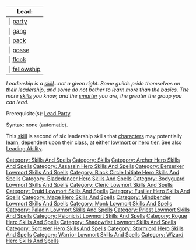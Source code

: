 | Lead:                                       |
|---------------------------------------------|
| \| [party](Lead_Party "wikilink")           |
| \| [gang](Lead_Gang "wikilink")             |
| \| [pack](Lead_Pack "wikilink")             |
| \| [posse](Lead_Posse "wikilink")           |
| \| [flock](Lead_Flock "wikilink")           |
| \| [fellowship](Lead_Fellowship "wikilink") |

*Leadership is a [skill](:Category:_Skills_And_Spells "wikilink")...not
a given right. Some guilds pride themselves on their leadership, and
some do not bother to learn more than the basics. The more
[skills](:Category:_Skills_And_Spells "wikilink") you know, and the
[smarter](Intelligence "wikilink") you are, the greater the group you
can lead.*

Prerequisite(s): [Lead Party](Lead_Party "wikilink").

Syntax: none (automatic).

This [skill](:Category:_Skills_And_Spells "wikilink") is second of six
leadership skills that [characters](:Category:_Characters "wikilink")
may potentially [learn](Practice "wikilink"), dependent upon their
[class](:Category:_Classes "wikilink"), at either
[lowmort](:Category:_Lowmort "wikilink") or
[hero](:Category:_Hero "wikilink") [tier](:Category:_Tiers "wikilink").
See also [Leading Ability](Leading_Ability "wikilink").

[Category: Skills And Spells](Category:_Skills_And_Spells "wikilink")
[Category: Skills](Category:_Skills "wikilink") [Category: Archer Hero
Skills And Spells](Category:_Archer_Hero_Skills_And_Spells "wikilink")
[Category: Assassin Hero Skills And
Spells](Category:_Assassin_Hero_Skills_And_Spells "wikilink") [Category:
Berserker Lowmort Skills And
Spells](Category:_Berserker_Lowmort_Skills_And_Spells "wikilink")
[Category: Black Circle Initiate Hero Skills And
Spells](Category:_Black_Circle_Initiate_Hero_Skills_And_Spells "wikilink")
[Category: Bladedancer Hero Skills And
Spells](Category:_Bladedancer_Hero_Skills_And_Spells "wikilink")
[Category: Bodyguard Lowmort Skills And
Spells](Category:_Bodyguard_Lowmort_Skills_And_Spells "wikilink")
[Category: Cleric Lowmort Skills And
Spells](Category:_Cleric_Lowmort_Skills_And_Spells "wikilink")
[Category: Druid Lowmort Skills And
Spells](Category:_Druid_Lowmort_Skills_And_Spells "wikilink") [Category:
Fusilier Hero Skills And
Spells](Category:_Fusilier_Hero_Skills_And_Spells "wikilink") [Category:
Mage Hero Skills And
Spells](Category:_Mage_Hero_Skills_And_Spells "wikilink") [Category:
Mindbender Lowmort Skills And
Spells](Category:_Mindbender_Lowmort_Skills_And_Spells "wikilink")
[Category: Monk Lowmort Skills And
Spells](Category:_Monk_Lowmort_Skills_And_Spells "wikilink") [Category:
Paladin Lowmort Skills And
Spells](Category:_Paladin_Lowmort_Skills_And_Spells "wikilink")
[Category: Priest Lowmort Skills And
Spells](Category:_Priest_Lowmort_Skills_And_Spells "wikilink")
[Category: Psionicist Lowmort Skills And
Spells](Category:_Psionicist_Lowmort_Skills_And_Spells "wikilink")
[Category: Rogue Hero Skills And
Spells](Category:_Rogue_Hero_Skills_And_Spells "wikilink") [Category:
Shadowfist Lowmort Skills And
Spells](Category:_Shadowfist_Lowmort_Skills_And_Spells "wikilink")
[Category: Sorcerer Hero Skills And
Spells](Category:_Sorcerer_Hero_Skills_And_Spells "wikilink") [Category:
Stormlord Hero Skills And
Spells](Category:_Stormlord_Hero_Skills_And_Spells "wikilink")
[Category: Warrior Lowmort Skills And
Spells](Category:_Warrior_Lowmort_Skills_And_Spells "wikilink")
[Category: Wizard Hero Skills And
Spells](Category:_Wizard_Hero_Skills_And_Spells "wikilink")
